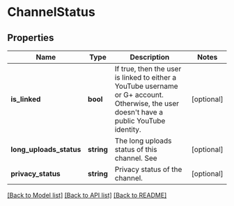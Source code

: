 # ChannelStatus

## Properties
Name | Type | Description | Notes
------------ | ------------- | ------------- | -------------
**is_linked** | **bool** | If true, then the user is linked to either a YouTube username or G+ account. Otherwise, the user doesn&#39;t have a public YouTube identity. | [optional] 
**long_uploads_status** | **string** | The long uploads status of this channel. See | [optional] 
**privacy_status** | **string** | Privacy status of the channel. | [optional] 

[[Back to Model list]](../README.md#documentation-for-models) [[Back to API list]](../README.md#documentation-for-api-endpoints) [[Back to README]](../README.md)


